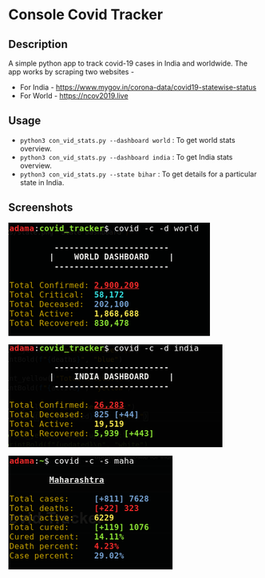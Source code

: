 # Console Covid Tracker

## Description

A simple python app to track covid-19 cases in India and worldwide. The app works by scraping two websites -

* For India - https://www.mygov.in/corona-data/covid19-statewise-status
* For World - https://ncov2019.live

## Usage

* `python3 con_vid_stats.py --dashboard world` : To get world stats overview.
* `python3 con_vid_stats.py --dashboard india` : To get India stats overview.
* `python3 con_vid_stats.py --state bihar` : To get details for a particular state in India.

## Screenshots

![Alt](./screenshots/world_dash.png "World Dashboard")

![Alt](./screenshots/india_dash.png "World Dashboard")

![Alt](./screenshots/state.png "World Dashboard")
